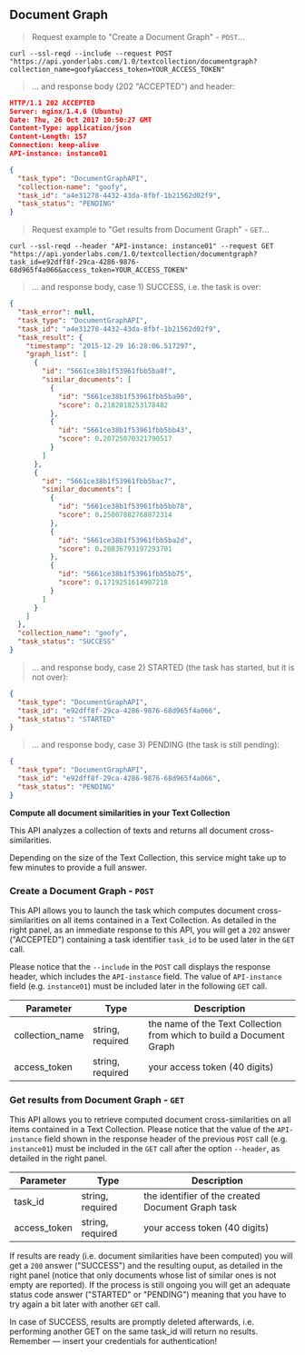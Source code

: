## Document Graph 


> Request example to "Create a Document Graph" - `POST`...

```shell
curl --ssl-reqd --include --request POST "https://api.yonderlabs.com/1.0/textcollection/documentgraph?collection_name=goofy&access_token=YOUR_ACCESS_TOKEN"
```
>... and response body (202 "ACCEPTED") and header:

```json
HTTP/1.1 202 ACCEPTED
Server: nginx/1.4.6 (Ubuntu)
Date: Thu, 26 Oct 2017 10:50:27 GMT
Content-Type: application/json
Content-Length: 157
Connection: keep-alive
API-instance: instance01

{
  "task_type": "DocumentGraphAPI", 
  "collection-name": "goofy", 
  "task_id": "a4e31278-4432-43da-8fbf-1b21562d02f9", 
  "task_status": "PENDING"
}
```

> Request example to "Get results from Document Graph" - `GET`...

```shell
curl --ssl-reqd --header "API-instance: instance01" --request GET "https://api.yonderlabs.com/1.0/textcollection/documentgraph?task_id=e92dff8f-29ca-4286-9876-68d965f4a066&access_token=YOUR_ACCESS_TOKEN"
```


>... and response body, case 1) SUCCESS, i.e. the task is over:

```json
{
  "task_error": null, 
  "task_type": "DocumentGraphAPI", 
  "task_id": "a4e31278-4432-43da-8fbf-1b21562d02f9", 
  "task_result": {
    "timestamp": "2015-12-29 16:28:06.517297", 
    "graph_list": [
      {
        "id": "5661ce38b1f53961fbb5ba8f", 
        "similar_documents": [
          {
            "id": "5661ce38b1f53961fbb5ba90", 
            "score": 0.2182018253178482
          }, 
          {
            "id": "5661ce38b1f53961fbb5bb43", 
            "score": 0.20725070321790517
          }
        ]
      }, 
      {
        "id": "5661ce38b1f53961fbb5bac7", 
        "similar_documents": [
          {
            "id": "5661ce38b1f53961fbb5bb78", 
            "score": 0.25007882768872314
          }, 
          {
            "id": "5661ce38b1f53961fbb5ba2d", 
            "score": 0.20836793197293701
          }, 
          {
            "id": "5661ce38b1f53961fbb5bb75", 
            "score": 0.1719251614907218
          }
        ]
      }
    ]
  }, 
  "collection_name": "goofy", 
  "task_status": "SUCCESS"
}
```


>... and response body, case 2) STARTED (the task has started, but it is not over):

```json
{
  "task_type": "DocumentGraphAPI", 
  "task_id": "e92dff8f-29ca-4286-9876-68d965f4a066", 
  "task_status": "STARTED"
}
```

>... and response body, case 3) PENDING (the task is still pending):

```json
{
  "task_type": "DocumentGraphAPI", 
  "task_id": "e92dff8f-29ca-4286-9876-68d965f4a066", 
  "task_status": "PENDING"
}
```



**Compute all document similarities in your Text Collection**

This API analyzes a collection of texts and returns all document cross-similarities.


<aside class="notice">
Depending on the size of the Text Collection, this service might take up to few minutes to provide a full answer. 
</aside>

### Create a Document Graph - `POST`

This API allows you to launch the task which computes document cross-similarities on all items contained in a Text Collection.
As detailed in the right panel, as an immediate response to this API, you will get a `202` answer ("ACCEPTED") containing a task identifier `task_id` to be used later in the `GET` call. 

Please notice that the `--include` in the `POST` call displays the response header, which includes the `API-instance` field. The value of `API-instance` field (e.g. `instance01`) must be included later in the following `GET` call.


Parameter | Type | Description | 
--------- | ------- | ----------- | 
collection_name | string, required | the name of the Text Collection from which to build a Document Graph | 
access_token | string, required | your access token (40 digits) |


### Get results from Document Graph - `GET`

This API allows you to retrieve computed document cross-similarities on all items contained in a Text Collection.
Please notice that the value of the `API-instance` field shown in the response header of the previous `POST` call (e.g. `instance01`) must be included in the `GET` call after the option `--header`, as detailed in the right panel.

Parameter | Type | Description | 
--------- | ------- | ----------- | 
task_id | string, required | the identifier of the created Document Graph task| 
access_token | string, required | your access token (40 digits) |

If results are ready (i.e. document similarities have been computed) you will get a `200` answer ("SUCCESS") and the resulting ouput, as detailed in the right panel (notice that only documents whose list of similar ones is not empty are reported).
If the process is still ongoing you will get an adequate status code answer ("STARTED" or "PENDING") meaning that you have to try again a bit later with another `GET` call. 

<aside class="notice">
In case of SUCCESS, results are promptly deleted afterwards, i.e. performing another GET on the same task_id will return no results.
</aside>

<aside class="success">
Remember — insert your credentials for authentication!
</aside>
